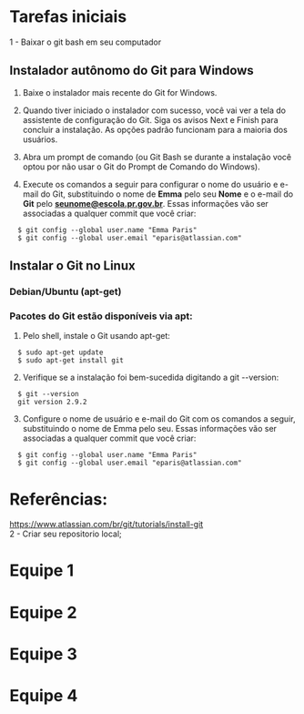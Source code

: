 # Tarefas iniciais

1 - Baixar o git bash em seu computador

## Instalador autônomo do Git para Windows
 1. Baixe o instalador mais recente do Git for Windows.

 2. Quando tiver iniciado o instalador com sucesso, você vai ver a tela do assistente de configuração do Git. Siga os avisos Next e Finish para concluir a instalação. As opções padrão funcionam para a maioria dos usuários.

 3. Abra um prompt de comando (ou Git Bash se durante a instalação você optou por não usar o Git do Prompt de Comando do Windows).

 4. Execute os comandos a seguir para configurar o nome do usuário e e-mail do Git, substituindo o nome de **Emma** pelo seu **Nome** e o e-mail do **Git** pelo **seunome@escola.pr.gov.br**. Essas informações vão ser associadas a qualquer commit que você criar:
```
  $ git config --global user.name "Emma Paris"
  $ git config --global user.email "eparis@atlassian.com"
```
## Instalar o Git no Linux

### Debian/Ubuntu (apt-get)
### Pacotes do Git estão disponíveis via apt:

  1. Pelo shell, instale o Git usando apt-get:
```
  $ sudo apt-get update
  $ sudo apt-get install git
```
  2. Verifique se a instalação foi bem-sucedida digitando a git --version:

```
  $ git --version
  git version 2.9.2
```  
  3. Configure o nome de usuário e e-mail do Git com os comandos a seguir, substituindo o nome de Emma pelo seu. Essas informações vão ser associadas a qualquer commit que você criar:

```
  $ git config --global user.name "Emma Paris"
  $ git config --global user.email "eparis@atlassian.com"
````


# Referências:
https://www.atlassian.com/br/git/tutorials/install-git <br>
2 - Criar seu repositorio local;
 
 # Equipe 1
 
 # Equipe 2
 
 # Equipe 3
 
 # Equipe 4
